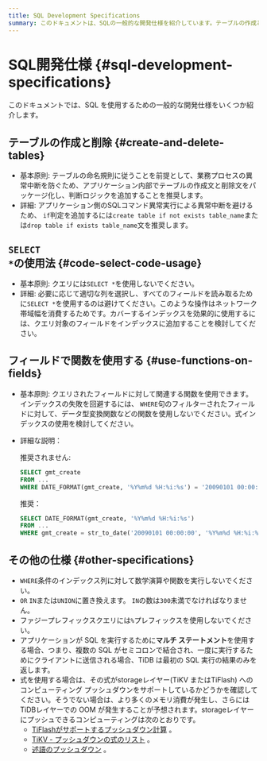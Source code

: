 ```yaml
---
title: SQL Development Specifications
summary: このドキュメントは、SQLの一般的な開発仕様を紹介しています。テーブルの作成と削除に関しては、テーブルの命名規則に従うことが重要です。またの使用を避け、関数を使用する際には注意が必要です。さらに、特定の条件やプッシュダウン計算についても注意が必要です。SQL開発においてこれらの仕様を守ることが重要です。
---
```


# SQL開発仕様 {#sql-development-specifications}

このドキュメントでは、SQL を使用するための一般的な開発仕様をいくつか紹介します。

## テーブルの作成と削除 {#create-and-delete-tables}

-   基本原則: テーブルの命名規則に従うことを前提として、業務プロセスの異常中断を防ぐため、アプリケーション内部でテーブルの作成文と削除文をパッケージ化し、判断ロジックを追加することを推奨します。
-   詳細: アプリケーション側のSQLコマンド異常実行による異常中断を避けるため、 `if`判定を追加するには`create table if not exists table_name`または`drop table if exists table_name`文を推奨します。

## <code>SELECT *</code>の使用法 {#code-select-code-usage}

-   基本原則: クエリには`SELECT *`を使用しないでください。
-   詳細: 必要に応じて適切な列を選択し、すべてのフィールドを読み取るために`SELECT *`を使用するのは避けてください。このような操作はネットワーク帯域幅を消費するためです。カバーするインデックスを効果的に使用するには、クエリ対象のフィールドをインデックスに追加することを検討してください。

## フィールドで関数を使用する {#use-functions-on-fields}

-   基本原則: クエリされたフィールドに対して関連する関数を使用できます。インデックスの失敗を回避するには、 `WHERE`句のフィルターされたフィールドに対して、データ型変換関数などの関数を使用しないでください。式インデックスの使用を検討してください。
-   詳細な説明：

    推奨されません:

    ```sql
    SELECT gmt_create
    FROM ...
    WHERE DATE_FORMAT(gmt_create, '%Y%m%d %H:%i:%s') = '20090101 00:00:00'
    ```

    推奨：

    ```sql
    SELECT DATE_FORMAT(gmt_create, '%Y%m%d %H:%i:%s')
    FROM ...
    WHERE gmt_create = str_to_date('20090101 00:00:00', '%Y%m%d %H:%i:%s')
    ```

## その他の仕様 {#other-specifications}

-   `WHERE`条件のインデックス列に対して数学演算や関数を実行しないでください。
-   `OR` `IN`または`UNION`に置き換えます。 `IN`の数は`300`未満でなければなりません。
-   ファジープレフィックスクエリには`%`プレフィックスを使用しないでください。
-   アプリケーションが SQL を実行するために**マルチ ステートメント**を使用する場合、つまり、複数の SQL がセミコロンで結合され、一度に実行するためにクライアントに送信される場合、TiDB は最初の SQL 実行の結果のみを返します。
-   式を使用する場合は、その式がstorageレイヤー(TiKV またはTiFlash) へのコンピューティング プッシュダウンをサポートしているかどうかを確認してください。そうでない場合は、より多くのメモリ消費が発生し、さらには TiDBレイヤーでの OOM が発生することが予想されます。storageレイヤーにプッシュできるコンピューティングは次のとおりです。
    -   [TiFlashがサポートするプッシュダウン計算](/tiflash/tiflash-supported-pushdown-calculations.md) 。
    -   [TiKV - プッシュダウンの式のリスト](/functions-and-operators/expressions-pushed-down.md) 。
    -   [述語のプッシュダウン](/predicate-push-down.md) 。
